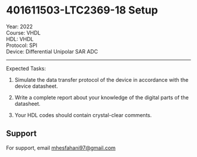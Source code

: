 # 401611503-LTC2369-18 Setup

Year: 2022  
Course: VHDL  
HDL: VHDL  
Protocol: SPI   
Device: Differential Unipolar SAR ADC
****
Expected Tasks:

1. Simulate the data transfer protocol of the device in accordance with the device datasheet.
 
2. Write a complete report about your knowledge of the digital parts of the datasheet.

3. Your HDL codes should contain crystal-clear comments.
## Support

For support, email mhesfahani97@gmail.com
